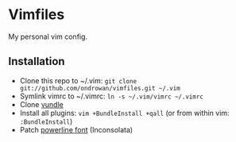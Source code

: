 Vimfiles
========

My personal vim config.


Installation
------------

* Clone this repo to ~/.vim: `git clone git://github.com/ondrowan/vimfiles.git ~/.vim`
* Symlink vimrc to ~/.vimrc: `ln -s ~/.vim/vimrc ~/.vimrc`
* Clone [vundle](https://github.com/gmarik/vundle)
* Install all plugins: `vim +BundleInstall +qall` (or from within vim: `:BundleInstall`)
* Patch [powerline font](https://powerline.readthedocs.org/en/latest/fontpatching.html) (Inconsolata)

